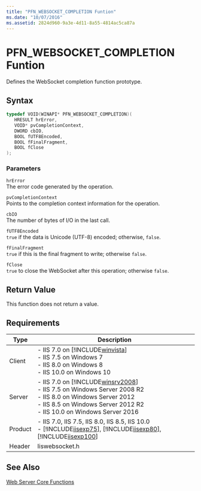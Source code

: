 ```yaml
---
title: "PFN_WEBSOCKET_COMPLETION Funtion"
ms.date: "10/07/2016"
ms.assetid: 2824d960-9a3e-4d11-8a55-4814ac5ca87a
---
```

# PFN_WEBSOCKET_COMPLETION Funtion

Defines the WebSocket completion function prototype.  
  
## Syntax  
  
```cpp  
typedef VOID(WINAPI* PFN_WEBSOCKET_COMPLETION)(  
   HRESULT hrError,  
   VOID* pvCompletionContext,  
   DWORD cbIO,  
   BOOL fUTF8Encoded,  
   BOOL fFinalFragment,  
   BOOL fClose  
);  
```  
  
### Parameters  

 `hrError`  
 The error code generated by the operation.  
  
 `pvCompletionContext`  
 Points to the completion context information for the operation.  
  
 `cbIO`  
 The number of bytes of I/O in the last call.  
  
 `fUTF8Encoded`  
 `true` if the data is Unicode (UTF-8) encoded; otherwise, `false`.  
  
 `fFinalFragment`  
 `true` if this is the final fragment to write; otherwise `false`.  
  
 `fClose`  
 `true` to close the WebSocket after this operation; otherwise `false`.  
  
## Return Value  

 This function does not return a value.  
  
## Requirements  
  
|Type|Description|  
|----------|-----------------|  
|Client|-   IIS 7.0 on [!INCLUDE[winvista](../../wmi-provider/includes/winvista-md.md)]<br />-   IIS 7.5 on Windows 7<br />-   IIS 8.0 on Windows 8<br />-   IIS 10.0 on Windows 10|  
|Server|-   IIS 7.0 on [!INCLUDE[winsrv2008](../../wmi-provider/includes/winsrv2008-md.md)]<br />-   IIS 7.5 on Windows Server 2008 R2<br />-   IIS 8.0 on Windows Server 2012<br />-   IIS 8.5 on Windows Server 2012 R2<br />-   IIS 10.0 on Windows Server 2016|  
|Product|-   IIS 7.0, IIS 7.5, IIS 8.0, IIS 8.5, IIS 10.0<br />-   [!INCLUDE[iisexp75](../../web-development-reference/native-code-api-reference/includes/iisexp75-md.md)], [!INCLUDE[iisexp80](../../web-development-reference/native-code-api-reference/includes/iisexp80-md.md)], [!INCLUDE[iisexp100](../../web-development-reference/native-code-api-reference/includes/iisexp100-md.md)]|  
|Header|Iiswebsocket.h|  
  
## See Also  

 [Web Server Core Functions](../../web-development-reference/native-code-api-reference/web-server-core-functions.md)
